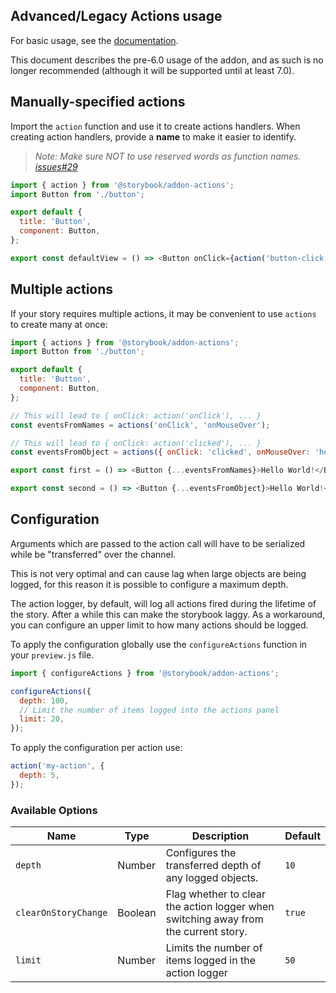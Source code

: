 ## Advanced/Legacy Actions usage

For basic usage, see the [documentation](https://storybook.js.org/docs/react/essentials/actions).

This document describes the pre-6.0 usage of the addon, and as such is no longer recommended (although it will be supported until at least 7.0).

## Manually-specified actions

Import the `action` function and use it to create actions handlers. When creating action handlers, provide a **name** to make it easier to identify.

> _Note: Make sure NOT to use reserved words as function names. [issues#29](https://github.com/storybookjs/storybook-addon-actions/issues/29#issuecomment-288274794)_

```js
import { action } from '@storybook/addon-actions';
import Button from './button';

export default {
  title: 'Button',
  component: Button,
};

export const defaultView = () => <Button onClick={action('button-click')}>Hello World!</Button>;
```

## Multiple actions

If your story requires multiple actions, it may be convenient to use `actions` to create many at once:

```js
import { actions } from '@storybook/addon-actions';
import Button from './button';

export default {
  title: 'Button',
  component: Button,
};

// This will lead to { onClick: action('onClick'), ... }
const eventsFromNames = actions('onClick', 'onMouseOver');

// This will lead to { onClick: action('clicked'), ... }
const eventsFromObject = actions({ onClick: 'clicked', onMouseOver: 'hovered' });

export const first = () => <Button {...eventsFromNames}>Hello World!</Button>;

export const second = () => <Button {...eventsFromObject}>Hello World!</Button>;
```

## Configuration

Arguments which are passed to the action call will have to be serialized while be "transferred" over the channel.

This is not very optimal and can cause lag when large objects are being logged, for this reason it is possible to configure a maximum depth.

The action logger, by default, will log all actions fired during the lifetime of the story. After a while this can make the storybook laggy. As a workaround, you can configure an upper limit to how many actions should be logged.

To apply the configuration globally use the `configureActions` function in your `preview.js` file.

```js
import { configureActions } from '@storybook/addon-actions';

configureActions({
  depth: 100,
  // Limit the number of items logged into the actions panel
  limit: 20,
});
```

To apply the configuration per action use:

```js
action('my-action', {
  depth: 5,
});
```

### Available Options

| Name                 | Type    | Description                                                                         | Default |
| -------------------- | ------- | ----------------------------------------------------------------------------------- | ------- |
| `depth`              | Number  | Configures the transferred depth of any logged objects.                             | `10`    |
| `clearOnStoryChange` | Boolean | Flag whether to clear the action logger when switching away from the current story. | `true`  |
| `limit`              | Number  | Limits the number of items logged in the action logger                              | `50`    |
